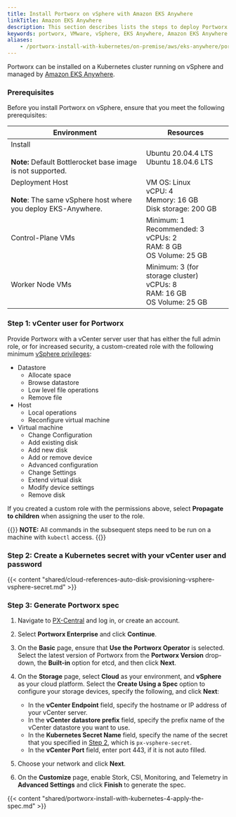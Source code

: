 ```yaml
---
title: Install Portworx on vSphere with Amazon EKS Anywhere
linkTitle: Amazon EKS Anywhere
description: This section describes lists the steps to deploy Portworx on vSphere having Amazon EKS Anywhere.
keywords: portworx, VMware, vSphere, EKS Anywhere, Amazon EKS Anywhere
aliases: 
    - /portworx-install-with-kubernetes/on-premise/aws/eks-anywhere/portworx-vsphere-eks-anywhere/
---
```



Portworx can be installed on a Kubernetes cluster running on vSphere and managed by [Amazon EKS Anywhere](https://anywhere.eks.amazonaws.com).

### Prerequisites

Before you install Portworx on vSphere, ensure that you meet the following prerequisites:

|**Environment**|**Resources**|
|------|------|
|Install<br><br>**Note:** Default Bottlerocket base image is not supported.| Ubuntu 20.04.4 LTS <br> Ubuntu 18.04.6 LTS|
|Deployment Host<br><br>**Note**: The same vSphere host where you deploy EKS-Anywhere.| VM OS: Linux <br/>vCPU: 4 <br/> Memory: 16 GB <br/> Disk storage: 200 GB|
|Control-Plane VMs| Minimum: 1 <br/> Recommended: 3 <br/>vCPUs: 2 <br/> RAM: 8 GB <br/> OS Volume: 25 GB|
|Worker Node VMs| Minimum: 3 (for storage cluster) <br/> vCPUs: 8 <br/>RAM: 16 GB <br/> OS Volume: 25 GB|

### Step 1: vCenter user for Portworx

Provide Portworx with a vCenter server user that has either the full admin role, or for increased security, a custom-created role with the following minimum [vSphere privileges](https://docs.vmware.com/en/VMware-vSphere/6.7/com.vmware.vsphere.security.doc/GUID-FEAB5DF5-F7A2-412D-BF3D-7420A355AE8F.html):

* Datastore
    * Allocate space
    * Browse datastore
    * Low level file operations
    * Remove file
* Host
    * Local operations
    * Reconfigure virtual machine
* Virtual machine
    * Change Configuration
    * Add existing disk
    * Add new disk
    * Add or remove device
    * Advanced configuration
    * Change Settings
    * Extend virtual disk
    * Modify device settings
    * Remove disk

If you created a custom role with the permissions above, select **Propagate to children** when assigning the user to the role.

{{<info>}}
**NOTE:** All commands in the subsequent steps need to be run on a machine with `kubectl` access.
{{</info>}}

### Step 2: Create a Kubernetes secret with your vCenter user and password

{{< content "shared/cloud-references-auto-disk-provisioning-vsphere-vsphere-secret.md" >}}

### Step 3: Generate Portworx spec

1. Navigate to [PX-Central](https://central.portworx.com/) and log in, or create an account.
2. Select **Portworx Enterprise** and click **Continue**.
3. On the **Basic** page, ensure that **Use the Portworx Operator** is selected. Select the latest version of Portworx from the **Portworx Version** drop-down, the **Built-in** option for etcd, and then click **Next**.

2. On the **Storage** page, select **Cloud** as your environment, and **vSphere** as your cloud platform. Select the **Create Using a Spec** option to configure your storage devices, specify the following, and click **Next**:

    * In the **vCenter Endpoint** field, specify the hostname or IP address of your vCenter server.
    * In the **vCenter datastore prefix** field, specify the prefix name of the vCenter datastore you want to use.
    * In the **Kubernetes Secret Name** field, specify the name of the secret that you specified in [Step 2](#step-2-create-a-kubernetes-secret-with-your-vcenter-user-and-password), which is `px-vsphere-secret`.
    * In the **vCenter Port** field, enter port 443, if it is not auto  filled.

3. Choose your network and click **Next**.

4. On the **Customize** page, enable Stork, CSI, Monitoring, and Telemetry in **Advanced Settings** and click **Finish** to generate the spec.

{{< content "shared/portworx-install-with-kubernetes-4-apply-the-spec.md" >}}

